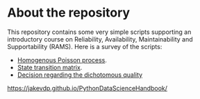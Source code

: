 # About the repository
This repository contains some very simple scripts supporting an introductory course on Reliability, Availability, Maintainability and Supportability (RAMS). Here is a survey of the scripts:
- [Homogenous Poisson process](https://github.com/chrisrijsdijk/RAMS/tree/master/sitetext/PoissonDistribution.ipynb).
- [State transition matrix](http://nbviewer.jupyter.org/github/chrisrijsdijk/RAMS/blob/master/sitetext/StateTransitionMatrix.ipynb).
- [Decision regarding the dichotomous quality](http://nbviewer.jupyter.org/github/chrisrijsdijk/RAMS/blob/master/sitetext/DecideOnQuality.ipynb)

https://jakevdp.github.io/PythonDataScienceHandbook/
